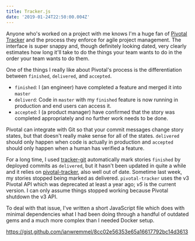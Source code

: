 ```yaml
---
title: Tracker.js
date: '2019-01-24T22:50:00.004Z'
---
```


Anyone who's worked on a project with me knows I'm a huge fan of
[Pivotal Tracker](https://pivotaltracker.com/) and the process they enforce for
agile project management. The interface is super snappy and, though definitely
looking dated, very clearly estimates how long it'll take to do the things your
team wants to do in the order your team wants to do them.

One of the things I really like about Pivotal's process is the differentiation
between `finished`, `delivered`, and `accepted`.

- `finished`: I (an engineer) have completed a feature and merged it into
  `master`
- `deliverd`: Code in `master` with my `finished` feature is now running in
  production and end users can access it.
- `accepted`: I (a product manager) have confirmed that the story was completed
  appropriately and no further work needs to be done.

Pivotal can integrate with Git so that your commit messages change story states,
but that doesn't really make sense for all of the states. `delivered` should
only happen when code is actually in production and `accepted` should only
happen when a human has verified a feature.

For a long time, I used [tracker-git](https://github.com/robb1e/tracker-git/)
automatically mark stories `finished` by deployed commits as `delivered`, but it
hasn't been updated in quite a while and it relies on
[pivotal-tracker](https://github.com/jsmestad/pivotal-tracker), also well out of
date. Sometime last week, my stories stopped being marked as delivered.
`pivotal-tracker` uses the v3 Pivotal API which was deprecated at least a year
ago; _v5_ is the current version. I can only assume things stopped working
because Pivotal shutdown the v3 API.

To deal with that issue, I've written a short JavaScript file which does with
minimal dependencies what I had been doing through a handful of outdated gems
and a much more complex than I needed Docker setup.

https://gist.github.com/ianwremmel/8cc02e56353e65a16617792bc14d3613

